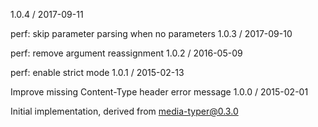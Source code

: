 1.0.4 / 2017-09-11

perf: skip parameter parsing when no parameters
1.0.3 / 2017-09-10

perf: remove argument reassignment
1.0.2 / 2016-05-09

perf: enable strict mode
1.0.1 / 2015-02-13

Improve missing Content-Type header error message
1.0.0 / 2015-02-01

Initial implementation, derived from media-typer@0.3.0
